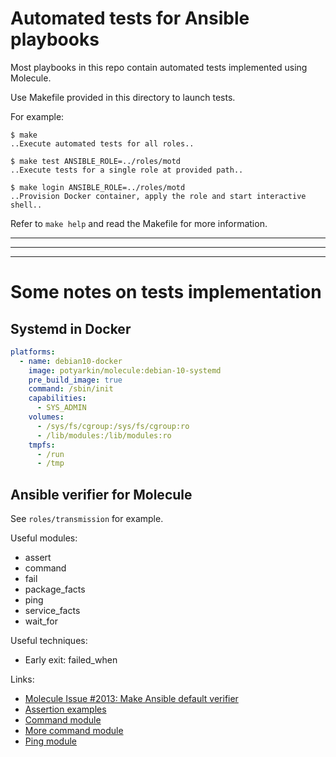 # Automated tests for Ansible playbooks

Most playbooks in this repo contain automated tests implemented using
Molecule.

Use Makefile provided in this directory to launch tests.

For example:

```shell
$ make
..Execute automated tests for all roles..

$ make test ANSIBLE_ROLE=../roles/motd
..Execute tests for a single role at provided path..

$ make login ANSIBLE_ROLE=../roles/motd
..Provision Docker container, apply the role and start interactive shell..
```

Refer to `make help` and read the Makefile for more information.

---
---
---

# Some notes on tests implementation

## Systemd in Docker

```yaml
platforms:
  - name: debian10-docker
    image: potyarkin/molecule:debian-10-systemd
    pre_build_image: true
    command: /sbin/init
    capabilities:
      - SYS_ADMIN
    volumes:
      - /sys/fs/cgroup:/sys/fs/cgroup:ro
      - /lib/modules:/lib/modules:ro
    tmpfs:
      - /run
      - /tmp
```

## Ansible verifier for Molecule

See `roles/transmission` for example.

Useful modules:

- assert
- command
- fail
- package_facts
- ping
- service_facts
- wait_for

Useful techniques:

- Early exit: failed_when

Links:

- [Molecule Issue #2013: Make Ansible default verifier](https://github.com/ansible-community/molecule/issues/2013)
- [Assertion examples](https://github.com/ansible/ansible/blob/faa9533734a1ee3f0bb563704b277ffcc3a2423f/test/integration/targets/stat/tasks/main.yml#L29)
- [Command module](https://github.com/Caseraw/ansible_role_chrony/blob/620bcad8789f7638cde27e43167d98100ff74792/molecule/default/verify.yml)
- [More command module](https://github.com/alvistack/ansible-role-cri_tools/blob/fb52fe1c6c10e05d9992e960d6ab65ab6b7d1c6c/molecule/redhat-7/verify.yml)
- [Ping module](https://github.com/robertdebock/ansible-role-natrouter/blob/a12bd323dd0a86cedbb1d034b4574b20a8f5b73e/molecule/default/verify.yml)
